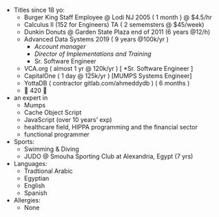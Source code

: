 

<!---
aa32555/aa32555 is a ✨ special ✨ repository because its `README.md` (this file) appears on your GitHub profile.
You can click the Preview link to take a look at your changes.

- 👋 Hi, I’m @aa32555
- 👀 I’m interested in ...
- 🌱 I’m currently learning ...
- 💞️ I’m looking to collaborate on ...
- 📫 How to reach me ...
- 😄 Pronouns: ...
- ⚡ Fun fact: ...
--->
- Titles since 18 yo:
  - Burger King Staff Employee @ Lodi NJ 2005 ( 1 month ) @ $4.5/hr
  - Calculus II (152 for Engineers) TA ( 2 sememsters @ $45/week)
  - Dunkin Donuts @ Garden State Plaza  end of 2011 (6 years @12/h)
  - Advanced Data Systems 2019 ( 9 years @100k/yr )
    - *Account manager*
    - *Director of Implementations and Training*
    - Sr. Software Engineer
  - VCA.org ( almost 1 yr @ 120k/yr ) [ *Sr. Software Engineer ]
  - CapitalOne ( 1 day @ 125k/yr ) [MUMPS Systems Engineer]
  - YottaDB ( contractor gitlab.com/ahmeddydb ) ( 6 months )
  - 🌱 420 🌱
 - an expert in
   - Mumps
   - Cache Object Script
   - JavaScript (over 10 years’ exp)
   - healthcare field, HIPPA programming and the financial sector
   - functional programmer
- Sports:
    - Swimming & Diving
    - JUDO @ Smouha Sporting Club at Alexandria, Egypt (7 yrs) 
- Languages:
   - Tradtional Arabic
   - Egyptian
   - English
   - Spanish
- Allergies:
    - None
  
 
